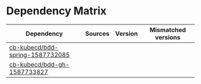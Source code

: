 # Dependency Matrix

Dependency | Sources | Version | Mismatched versions
---------- | ------- | ------- | -------------------
[cb-kubecd/bdd-spring-1587732085](https://github.com/cb-kubecd/bdd-spring-1587732085.git) |  | []() | 
[cb-kubecd/bdd-gh-1587733827](https://github.com/cb-kubecd/bdd-gh-1587733827.git) |  | []() | 
